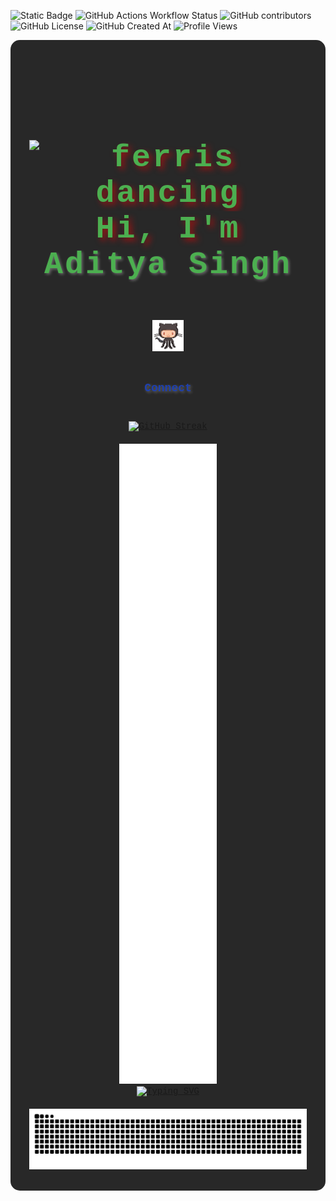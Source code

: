 <!-- Profile Stats -->
![Static Badge](https://img.shields.io/badge/Created_By-Aditya_Singh-blue?style=plastic&logo=GitHub&link=https%3A%2F%2Fgithub.com%2FEchoSingh)
![GitHub Actions Workflow Status](https://img.shields.io/github/actions/workflow/status/EchoSingh/EchoSingh/.github%2Fworkflows%2Fmatrics.yml?branch=main&style=plastic&color=blue&logo=GitHub%20Actions&logoColor=White&link=https%3A%2F%2Fgithub.com%2FEchoSingh%2FEchoSingh%2Factions)
![GitHub contributors](https://img.shields.io/github/contributors/EchoSingh/EchoSingh?style=plasti&color=blue&logo=Github&logoColor=White&link=https%3A%2F%2Fgithub.com%2FEchoSingh%2FEchoSingh%2Fgraphs%2Fcontributors)
![GitHub License](https://img.shields.io/github/license/EchoSingh/EchoSingh?style=plastic&color=blue&logo=Github&logoColor=white&link=https%3A%2F%2Fgithub.com%2FEchoSingh%2FEchoSingh%2Fblob%2Fmain%2FLICENSE)
![GitHub Created At](https://img.shields.io/github/created-at/EchoSingh/EchoSingh?style=plastic&color=blue&logo=Github&logoColor=White&labelColor=Black)
![Profile Views](https://komarev.com/ghpvc/?username=EchoSingh&abbreviated=true&base=1000&style=plastic&color=blue)


 <!-- Initial Section -->
<div align="center" style="font-family: 'Courier New', Courier, monospace; color: #fff; background-color: #282828; padding: 30px; border-radius: 15px; box-shadow: 0px 0px 10px rgba(255, 255, 255, 0.3);">
  <h1 style="font-size: 50px; color: #4CAF50; text-shadow: 5px 5px 10px rgba(255, 0, 0, 0.5); letter-spacing: 3px; font-weight: bold;">
    <img src="https://i.redd.it/tsy10hp4ukq21.gif" alt="ferris dancing" width="50" style="margin-top: 60px;" />
    Hi, I'm <a href="https://github.com/EchoSingh" style="color: #4CAF50; text-decoration: none; font-weight: bold; text-shadow: 2px 2px 4px rgba(255, 255, 255, 0.3);">Aditya Singh</a>
    <img src="https://github.com/EchoSingh/EchoSingh/blob/main/octocat.gif" alt="octocat" width="50" style="margin-top: 60px;" />
  </h1>
  

  <!-- Connect Section -->
  <h4 style="color: #1E40AF; font-size: 18px; margin-top: 20px;">
    <a href="https://linktr.ee/Aditya.Singh.R" style="color: #1E40AF; text-decoration: none; font-weight: bold; text-shadow: 2px 2px 4px rgba(255, 255, 255, 0.3);">
      Connect
    </a>
  </h4>

  <!-- GitHub Streak Stats -->
  <div>
    <a href="https://git.io/streak-stats">
      <img src="https://github-readme-streak-stats-seven-azure.vercel.app?user=EchoSingh&theme=tokyonight-duo&hide_border=true&short_numbers=true&date_format=j%20M%5B%20Y%5D&mode=weekly" alt="GitHub Streak" style="margin-top: 20px;" />
    </a>
  </div>

  <!-- GitHub Metrics -->
  <div>
    <picture>
      <img src="github-metrics-main.svg" alt="GitHub Metrics" loading="lazy" title="GitHub Metrics" style="margin-top: 20px;" />
    </picture>
  </div>

  <!-- Typing Animation -->
  <a href="https://git.io/typing-svg">
    <img src="https://readme-typing-svg.demolab.com?font=Fira+Code&pause=1000&width=435&lines=Contributions+Under+Attack%3A+" alt="Typing SVG" />
  </a>
  
  <!-- GitHub Contribution Snake -->
  <div>
    <picture>
      <img src="https://github.com/EchoSingh/EchoSingh/blob/output/snake2.svg" alt="GitHub Contribution Snake" loading="lazy" title="GitHub Contribution Snake" style="margin-top: 20px;" />
    </picture>
  </div>
</div>
  <!-- Do Star My Readme (*^‿^*) -->
